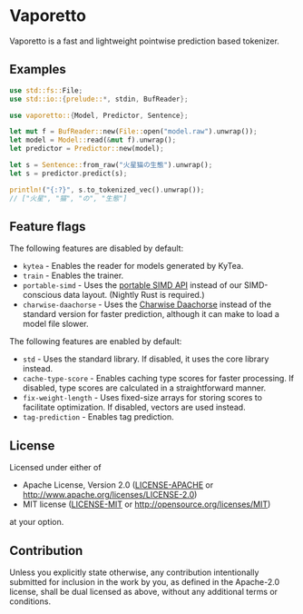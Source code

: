 # Vaporetto

Vaporetto is a fast and lightweight pointwise prediction based tokenizer.

## Examples

```rust
use std::fs::File;
use std::io::{prelude::*, stdin, BufReader};

use vaporetto::{Model, Predictor, Sentence};

let mut f = BufReader::new(File::open("model.raw").unwrap());
let model = Model::read(&mut f).unwrap();
let predictor = Predictor::new(model);

let s = Sentence::from_raw("火星猫の生態").unwrap();
let s = predictor.predict(s);

println!("{:?}", s.to_tokenized_vec().unwrap());
// ["火星", "猫", "の", "生態"]
```

## Feature flags

The following features are disabled by default:

* `kytea` - Enables the reader for models generated by KyTea.
* `train` - Enables the trainer.
* `portable-simd` - Uses the [portable SIMD API](https://github.com/rust-lang/portable-simd) instead
  of our SIMD-conscious data layout. (Nightly Rust is required.)
* `charwise-daachorse` - Uses the [Charwise Daachorse](https://docs.rs/daachorse/latest/daachorse/charwise/index.html) instead of the standard version for faster prediction, although it can make to load a model file slower.

The following features are enabled by default:

* `std` - Uses the standard library. If disabled, it uses the core library instead.
* `cache-type-score` - Enables caching type scores for faster processing. If disabled, type scores are calculated in a straightforward manner.
* `fix-weight-length` - Uses fixed-size arrays for storing scores to facilitate optimization. If disabled, vectors are used instead.
* `tag-prediction` - Enables tag prediction.

## License

Licensed under either of

 * Apache License, Version 2.0
   ([LICENSE-APACHE](LICENSE-APACHE) or http://www.apache.org/licenses/LICENSE-2.0)
 * MIT license
   ([LICENSE-MIT](LICENSE-MIT) or http://opensource.org/licenses/MIT)

at your option.

## Contribution

Unless you explicitly state otherwise, any contribution intentionally submitted
for inclusion in the work by you, as defined in the Apache-2.0 license, shall be
dual licensed as above, without any additional terms or conditions.
